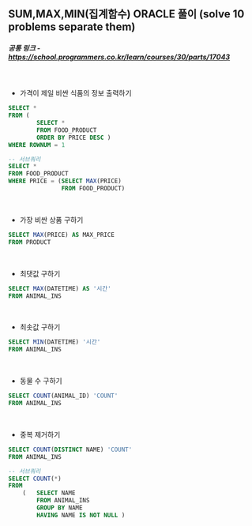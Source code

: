 ## SUM,MAX,MIN(집계함수) ORACLE 풀이 (solve 10 problems separate them)

##### 공통 링크 - https://school.programmers.co.kr/learn/courses/30/parts/17043

<br/>

- 가격이 제일 비싼 식품의 정보 출력하기

```SQL
SELECT *
FROM (
        SELECT *
        FROM FOOD_PRODUCT
        ORDER BY PRICE DESC )
WHERE ROWNUM = 1

-- 서브쿼리
SELECT *
FROM FOOD_PRODUCT
WHERE PRICE = (SELECT MAX(PRICE)
               FROM FOOD_PRODUCT)

```

<br/>

- 가장 비싼 상품 구하기

```SQL
SELECT MAX(PRICE) AS MAX_PRICE
FROM PRODUCT
```

<br/>

- 최댓값 구하기

```SQL
SELECT MAX(DATETIME) AS '시간'
FROM ANIMAL_INS
```

<br/>

- 최솟값 구하기

```SQL
SELECT MIN(DATETIME) '시간'
FROM ANIMAL_INS
```

<br/>

- 동물 수 구하기

```SQL
SELECT COUNT(ANIMAL_ID) 'COUNT'
FROM ANIMAL_INS
```

<br/>

- 중복 제거하기

```SQL
SELECT COUNT(DISTINCT NAME) 'COUNT'
FROM ANIMAL_INS

-- 서브쿼리
SELECT COUNT(*)
FROM
    (   SELECT NAME
        FROM ANIMAL_INS
        GROUP BY NAME
        HAVING NAME IS NOT NULL )
```
